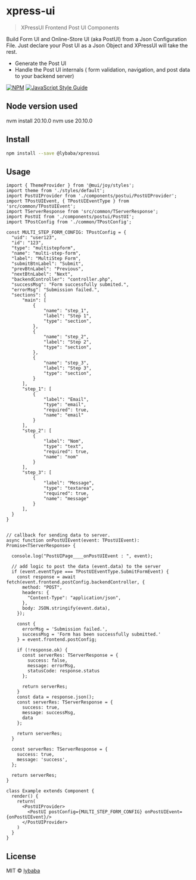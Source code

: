 # xpress-ui

> XPressUI Frontend Post UI Components

Build Form UI and Online-Store UI (aka PostUI)  from a Json Configuration File.
Just declare your Post UI as a Json Object and XPressUI will take the rest.
- Generate the Post UI
- Handle the Post UI internals ( form validation, navigation, and post data to your backend server)

[![NPM](https://img.shields.io/npm/v/postui.svg)](https://www.npmjs.com/package/postui) [![JavaScript Style Guide](https://img.shields.io/badge/code_style-standard-brightgreen.svg)](https://standardjs.com)

## Node version used
nvm install 20.10.0
nvm use 20.10.0

## Install

```bash
npm install --save @lybaba/xpressui
```

## Usage

```tsx
import { ThemeProvider } from '@mui/joy/styles';
import theme from './styles/default';
import PostUIProvider from './components/postui/PostUIProvider';
import TPostUIEvent, { TPostUIEventType } from 'src/common/TPostUIEvent';
import TServerResponse from 'src/common/TServerResponse';
import PostUI from './components/postui/PostUI';
import TPostConfig from './common/TPostConfig';

const MULTI_STEP_FORM_CONFIG: TPostConfig = {
  "uid": "user123",
  "id": "123",
  "type": "multistepform",
  "name": "multi-step-form",
  "label": "MultiStep Form",
  "submitBtnLabel": "Submit",
  "prevBtnLabel": "Previous",
  "nextBtnLabel": "Next",
  "backendController": "controller.php",
  "successMsg": "Form successfully submited.",
  "errorMsg": "Submission failed.",
  "sections": {
      "main": [
          {
              "name": "step_1",
              "label": "Step 1",
              "type": "section",
          },
          {
              "name": "step_2",
              "label": "Step 2",
              "type": "section",
          },
          {
              "name": "step_3",
              "label": "Step 3",
              "type": "section",
          }
      ],
      "step_1": [
          {
              "label": "Email",
              "type": "email",
              "required": true,
              "name": "email"
          }
      ],
      "step_2": [
          {
              "label": "Nom",
              "type": "text",
              "required": true,
              "name": "nom"
          }
      ],
      "step_3": [
          {
              "label": "Message",
              "type": "textarea",
              "required": true,
              "name": "message"
          }
      ],
  }
}


// callback for sending data to server.  
async function onPostUIEvent(event: TPostUIEvent): Promise<TServerResponse> {

  console.log("PostUIPage____onPostUIEvent : ", event);

  // add logic to post the data (event.data) to the server
  if (event.eventType === TPostUIEventType.SubmitFormEvent) {
    const response = await fetch(event.frontend.postConfig.backendController, {
      method: "POST", 
      headers: {
        "Content-Type": "application/json",
      },
      body: JSON.stringify(event.data), 
    });

    const {
      errorMsg = 'Submission failed.',
      successMsg = 'Form has been successfully submitted.'
    } = event.frontend.postConfig;

    if (!response.ok) {
      const serverRes: TServerResponse = {
        success: false,
        message: errorMsg,
        statusCode: response.status
      };

      return serverRes;
    }
    const data = response.json();
    const serverRes: TServerResponse = {
      success: true,
      message: successMsg,
      data
    };

    return serverRes;
  }

  const serverRes: TServerResponse = {
    success: true,
    message: 'success',
  };

  return serverRes;
}

class Example extends Component {
  render() {
    return(
      <PostUIProvider>
        <PostUI postConfig={MULTI_STEP_FORM_CONFIG} onPostUIEvent={onPostUIEvent}/>
      </PostUIProvider>
    )
  }
}
```

## License

MIT © [lybaba](https://github.com/lybaba)
